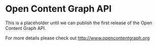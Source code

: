 # Open Content Graph API

This is a placeholder until we can publish the first release of the Open Content Graph API.

For more details please check out http://www.opencontentgraph.org
